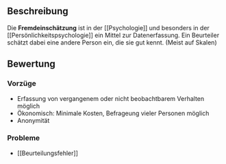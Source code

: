 ## Beschreibung
Die **Fremdeinschätzung** ist in der [[Psychologie]] und besonders in der [[Persönlichkeitspsychologie]] ein Mittel zur Datenerfassung.
Ein Beurteiler schätzt dabei eine andere Person ein, die sie gut kennt. (Meist auf Skalen)

## Bewertung
### Vorzüge
- Erfassung von vergangenem oder nicht beobachtbarem Verhalten möglich
- Ökonomisch: Minimale Kosten, Befrageung vieler Personen möglich
- Anonymität

### Probleme
- [[Beurteilungsfehler]]